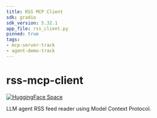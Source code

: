 ```yaml
---
title: RSS MCP Client
sdk: gradio
sdk_version: 5.32.1
app_file: rss_client.py
pinned: true
tags:
- mcp-server-track
- agent-demo-track
---
```


# rss-mcp-client

[![HuggingFace Space](https://github.com/gperdrizet/rss-mcp-client/actions/workflows/publish_hf_space.yml/badge.svg)](https://github.com/gperdrizet/rss-mcp-client/actions/workflows/publish_hf_space.yml)

LLM agent RSS feed reader using Model Context Protocol.
